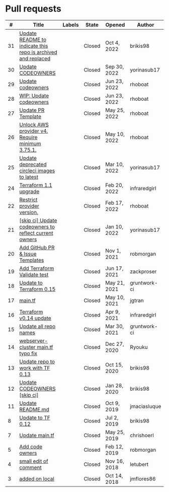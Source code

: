 # Pull requests

\# | Title | Labels | State | Opened | Author
---|-------|--------|--------|--------|-------
31 | [Update README to indicate this repo is archived and replaced](https://github.com/terraform-modules-krish/intro-to-terraform/blob/master/.github/PULL_REQUESTS/31.md) |  | Closed | Oct 4, 2022 | brikis98
30 | [Update CODEOWNERS](https://github.com/terraform-modules-krish/intro-to-terraform/blob/master/.github/PULL_REQUESTS/30.md) |  | Closed | Sep 30, 2022 | yorinasub17
29 | [Update codeowners](https://github.com/terraform-modules-krish/intro-to-terraform/blob/master/.github/PULL_REQUESTS/29.md) |  | Closed | Jun 23, 2022 | rhoboat
28 | [WIP: Update codeowners](https://github.com/terraform-modules-krish/intro-to-terraform/blob/master/.github/PULL_REQUESTS/28.md) |  | Closed | Jun 23, 2022 | rhoboat
27 | [Update PR Template](https://github.com/terraform-modules-krish/intro-to-terraform/blob/master/.github/PULL_REQUESTS/27.md) |  | Closed | May 25, 2022 | rhoboat
26 | [Unlock AWS provider v4. Require minimum 3.75.1.](https://github.com/terraform-modules-krish/intro-to-terraform/blob/master/.github/PULL_REQUESTS/26.md) |  | Closed | May 10, 2022 | rhoboat
25 | [Update deprecated circleci images to latest](https://github.com/terraform-modules-krish/intro-to-terraform/blob/master/.github/PULL_REQUESTS/25.md) |  | Closed | Mar 10, 2022 | yorinasub17
24 | [Terraform 1.1 upgrade](https://github.com/terraform-modules-krish/intro-to-terraform/blob/master/.github/PULL_REQUESTS/24.md) |  | Closed | Feb 20, 2022 | infraredgirl
22 | [Restrict provider version.](https://github.com/terraform-modules-krish/intro-to-terraform/blob/master/.github/PULL_REQUESTS/22.md) |  | Closed | Feb 17, 2022 | rhoboat
21 | [[skip ci] Update codeowners to reflect current owners](https://github.com/terraform-modules-krish/intro-to-terraform/blob/master/.github/PULL_REQUESTS/21.md) |  | Closed | Jan 10, 2022 | yorinasub17
20 | [Add GitHub PR & Issue Templates](https://github.com/terraform-modules-krish/intro-to-terraform/blob/master/.github/PULL_REQUESTS/20.md) |  | Closed | Nov 1, 2021 | robmorgan
19 | [Add Terraform Validate test](https://github.com/terraform-modules-krish/intro-to-terraform/blob/master/.github/PULL_REQUESTS/19.md) |  | Closed | Jun 17, 2021 | zackproser
18 | [Update to Terraform 0.15](https://github.com/terraform-modules-krish/intro-to-terraform/blob/master/.github/PULL_REQUESTS/18.md) |  | Closed | May 21, 2021 | gruntwork-ci
17 | [main.tf](https://github.com/terraform-modules-krish/intro-to-terraform/blob/master/.github/PULL_REQUESTS/17.md) |  | Closed | May 10, 2021 | jgtran
16 | [Terraform v0.14 update](https://github.com/terraform-modules-krish/intro-to-terraform/blob/master/.github/PULL_REQUESTS/16.md) |  | Closed | Apr 9, 2021 | infraredgirl
15 | [Update all repo names](https://github.com/terraform-modules-krish/intro-to-terraform/blob/master/.github/PULL_REQUESTS/15.md) |  | Closed | Mar 30, 2021 | gruntwork-ci
14 | [webserver-cluster main.tf typo fix](https://github.com/terraform-modules-krish/intro-to-terraform/blob/master/.github/PULL_REQUESTS/14.md) |  | Closed | Dec 27, 2020 | Ryouku
13 | [Update repo to work with TF 0.13](https://github.com/terraform-modules-krish/intro-to-terraform/blob/master/.github/PULL_REQUESTS/13.md) |  | Closed | Oct 15, 2020 | brikis98
12 | [Update CODEOWNERS [skip ci]](https://github.com/terraform-modules-krish/intro-to-terraform/blob/master/.github/PULL_REQUESTS/12.md) |  | Closed | Jan 28, 2020 | brikis98
11 | [Update README.md](https://github.com/terraform-modules-krish/intro-to-terraform/blob/master/.github/PULL_REQUESTS/11.md) |  | Closed | Oct 9, 2019 | jmaciasluque
8 | [Update to TF 0.12](https://github.com/terraform-modules-krish/intro-to-terraform/blob/master/.github/PULL_REQUESTS/8.md) |  | Closed | Jul 2, 2019 | brikis98
7 | [Update main.tf](https://github.com/terraform-modules-krish/intro-to-terraform/blob/master/.github/PULL_REQUESTS/7.md) |  | Closed | May 25, 2019 | chrishoerl
5 | [Add code owners](https://github.com/terraform-modules-krish/intro-to-terraform/blob/master/.github/PULL_REQUESTS/5.md) |  | Closed | Feb 12, 2019 | robmorgan
4 | [small edit of comment](https://github.com/terraform-modules-krish/intro-to-terraform/blob/master/.github/PULL_REQUESTS/4.md) |  | Closed | Nov 16, 2018 | letubert
3 | [added on local](https://github.com/terraform-modules-krish/intro-to-terraform/blob/master/.github/PULL_REQUESTS/3.md) |  | Closed | Oct 14, 2018 | jmflores86

